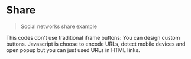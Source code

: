 # Share

> Social networks share example

This codes don't use traditional iframe buttons: You can design custom buttons. Javascript is choose to encode URLs, detect mobile devices and open popup but you can just used URLs in HTML links.